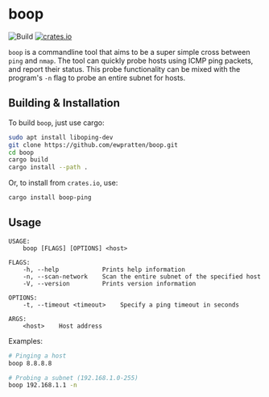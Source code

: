 # boop
![Build](https://github.com/Ewpratten/boop/workflows/Build/badge.svg) [![crates.io](https://img.shields.io/crates/v/boop-ping)](https://crates.io/crates/boop-ping)

`boop` is a commandline tool that aims to be a super simple cross between `ping` and `nmap`. The tool can quickly probe hosts using ICMP ping packets, and report their status. This probe functionality can be mixed with the program's `-n` flag to probe an entire subnet for hosts.

## Building & Installation

To build `boop`, just use cargo:

```sh
sudo apt install liboping-dev
git clone https://github.com/ewpratten/boop.git
cd boop
cargo build
cargo install --path .
```

Or, to install from `crates.io`, use:

```sh
cargo install boop-ping
```

## Usage

```
USAGE:
    boop [FLAGS] [OPTIONS] <host>

FLAGS:
    -h, --help            Prints help information
    -n, --scan-network    Scan the entire subnet of the specified host
    -V, --version         Prints version information

OPTIONS:
    -t, --timeout <timeout>    Specify a ping timeout in seconds

ARGS:
    <host>    Host address
```

Examples:

```sh
# Pinging a host
boop 8.8.8.8

# Probing a subnet (192.168.1.0-255)
boop 192.168.1.1 -n
```